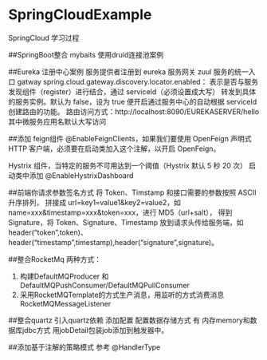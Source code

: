 # SpringCloudExample
 SpringCloud 学习过程

##SpringBoot整合 mybaits 使用druid连接池案例

##Eureka 注册中心案例
服务提供者注册到 eureka
服务网关 zuul 服务的统一入口 gatway
 spring.cloud.gateway.discovery.locator.enabled：
表示是否与服务发现组件（register）进行结合，通过 serviceId（必须设置成大写）
转发到具体的服务实例。默认为 false，设为 true 便开启通过服务中心的自动根据 serviceId 创建路由的功能。
路由访问方式：http://localhost:8090/EUREKASERVER/hello
其中微服务应用名默认大写访问

##添加 feign组件 
@EnableFeignClients，如果我们要使用 OpenFeign 声明式 HTTP 客户端，必须要在启动类加入这个注解，以开启 OpenFeign。

Hystrix 组件，当特定的服务不可用达到一个阈值（Hystrix 默认 5 秒 20 次）
启动类中添加 @EnableHystrixDashboard

##前端你请求参数签名方式
将 Token、Timstamp 和接口需要的参数按照 ASCII 升序排列，
拼接成 url=key1=value1&key2=value2，如 name=xxx&timestamp=xxx&token=xxx，进行 MD5（url+salt），
得到 Signature，将 Token、Signature、Timestamp 放到请求头传给服务端，如 header(“token”,token)、header(“timestamp”,timestamp),header(“signature”,signature)。

##整合RocketMq
两种方式：
1. 构建DefaultMQProducer 和DefaultMQPushConsumer/DefaultMQPullConsumer
2. 采用RocketMQTemplate的方式生产消息，用监听的方式消费消息RocketMQMessageListener 

##整合quartz
引入quartz依赖 添加配置 配置数据存储方式 有 内存memory和数据库jdbc方式
用jobDetail包装job添加到触发器中。
 
##添加基于注解的策略模式
参考 @HandlerType








